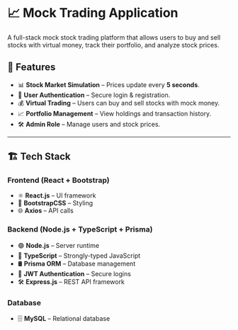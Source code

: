 # 📈 Mock Trading Application

A full-stack mock stock trading platform that allows users to buy and sell stocks with virtual money, track their portfolio, and analyze stock prices.

## 🚀 Features
- 📊 **Stock Market Simulation** – Prices update every **5 seconds**.
- 🔐 **User Authentication** – Secure login & registration.
- 💰 **Virtual Trading** – Users can buy and sell stocks with mock money.
- 📈 **Portfolio Management** – View holdings and transaction history.
- 🛠 **Admin Role** – Manage users and stock prices.

---

## 🏗 Tech Stack
### **Frontend** (React + Bootstrap)
- ⚛️ **React.js** – UI framework
- 🎨 **BootstrapCSS** – Styling
- 🌐 **Axios** – API calls

### **Backend** (Node.js + TypeScript + Prisma)
- 🟢 **Node.js** – Server runtime
- 🔷 **TypeScript** – Strongly-typed JavaScript
- 🛢 **Prisma ORM** – Database management
- 🔐 **JWT Authentication** – Secure logins
- 🛠 **Express.js** – REST API framework

### **Database**
- 🗄 **MySQL** – Relational database

